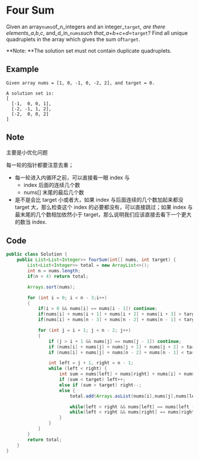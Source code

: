 # Four Sum

Given an array`nums`of_n_integers and an integer_`target`_, are there elements_a_,_b_,_c_, and_d_in_`nums`_such that_a_+_b_+_c_+_d_=`target`? Find all unique quadruplets in the array which gives the sum of`target`.

**Note: **The solution set must not contain duplicate quadruplets.

## **Example**

```
Given array nums = [1, 0, -1, 0, -2, 2], and target = 0.

A solution set is:
[
  [-1,  0, 0, 1],
  [-2, -1, 1, 2],
  [-2,  0, 0, 2]
]
```

## Note

主要是小优化问题

每一轮的指针都要注意去重；

* 每一轮进入内循环之前，可以直接看一眼 index 与
  * index 后面的连续几个数
  * nums\[] 末尾的最后几个数
* 是不是会比 target 小或者大，如果 index 与后面连续的几个数加起来都没 target 大，那么检查这个 index 的必要都没有，可以直接跳过；如果 index 与最末尾的几个数相加依然小于 target，那么说明我们应该直接去看下一个更大的数当 index.

## Code

```java
public class Solution {
    public List<List<Integer>> fourSum(int[] nums, int target) {
        List<List<Integer>> total = new ArrayList<>();
        int n = nums.length;
        if(n < 4) return total;

        Arrays.sort(nums);

        for (int i = 0; i < n - 3;i++)
        {
            if(i > 0 && nums[i] == nums[i - 1]) continue;
            if(nums[i] + nums[i + 1] + nums[i + 2] + nums[i + 3] > target) break;
            if(nums[i] + nums[n - 3] + nums[n - 2] + nums[n - 1] < target) continue;

            for (int j = i + 1; j < n - 2; j++)
            {
                if (j > i + 1 && nums[j] == nums[j - 1]) continue;
                if (nums[i] + nums[j] + nums[j + 1] + nums[j + 2] > target) break;
                if (nums[i] + nums[j] + nums[n - 2] + nums[n - 1] < target) continue;

                int left = j + 1, right = n - 1;
                while (left < right) {
                    int sum = nums[left] + nums[right] + nums[i] + nums[j];
                    if (sum < target) left++;
                    else if (sum > target) right--;
                    else {
                        total.add(Arrays.asList(nums[i],nums[j],nums[left++],nums[right--]));

                        while(left < right && nums[left] == nums[left - 1]) left ++;
                        while(left < right && nums[right] == nums[right + 1]) right --;
                    }
                }
            }
        }
        return total;
    }
}
```
